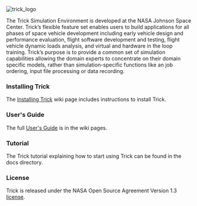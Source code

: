 ![trick_logo](https://raw.github.com/nasa/Trick/master/trick-0.png)

The Trick Simulation Environment is developed at the NASA Johnson Space Center.
Trick’s flexible feature set enables users to build applications for all phases
of space vehicle development including early vehicle design and performance
evaluation, flight software development and testing, flight vehicle dynamic
loads analysis, and virtual and hardware in the loop training.  Trick’s purpose
is to provide a common set of simulation capabilities allowing the domain experts
to concentrate on their domain specific models, rather than simulation-specific
functions like an job ordering, input file processing or data recording.

### Installing Trick

The [Installing Trick](https://github.com/nasa/Trick/wiki/Installing-Trick)
wiki page includes instructions to install Trick.

### User's Guide

The full [User's Guide](https://github.com/nasa/Trick/wiki/Users-Guide) is in
the wiki pages.

### Tutorial

The Trick tutorial explaining how to start using Trick can be found in the docs directory.

### License

Trick is released under the NASA Open Source Agreement Version 1.3 [license](LICENSE).
